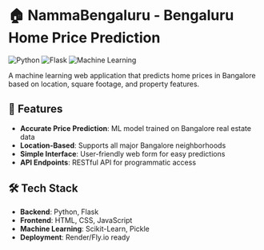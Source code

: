 # 🏠 NammaBengaluru - Bengaluru Home Price Prediction

![Python](https://img.shields.io/badge/Python-3.8%2B-blue)
![Flask](https://img.shields.io/badge/Flask-2.0%2B-lightgrey)
![Machine Learning](https://img.shields.io/badge/Machine%20Learning-Scikit%20Learn-orange)

A machine learning web application that predicts home prices in Bangalore based on location, square footage, and property features.

## 🌟 Features

- **Accurate Price Prediction**: ML model trained on Bangalore real estate data
- **Location-Based**: Supports all major Bangalore neighborhoods
- **Simple Interface**: User-friendly web form for easy predictions
- **API Endpoints**: RESTful API for programmatic access

## 🛠️ Tech Stack

- **Backend**: Python, Flask
- **Frontend**: HTML, CSS, JavaScript
- **Machine Learning**: Scikit-Learn, Pickle
- **Deployment**: Render/Fly.io ready


